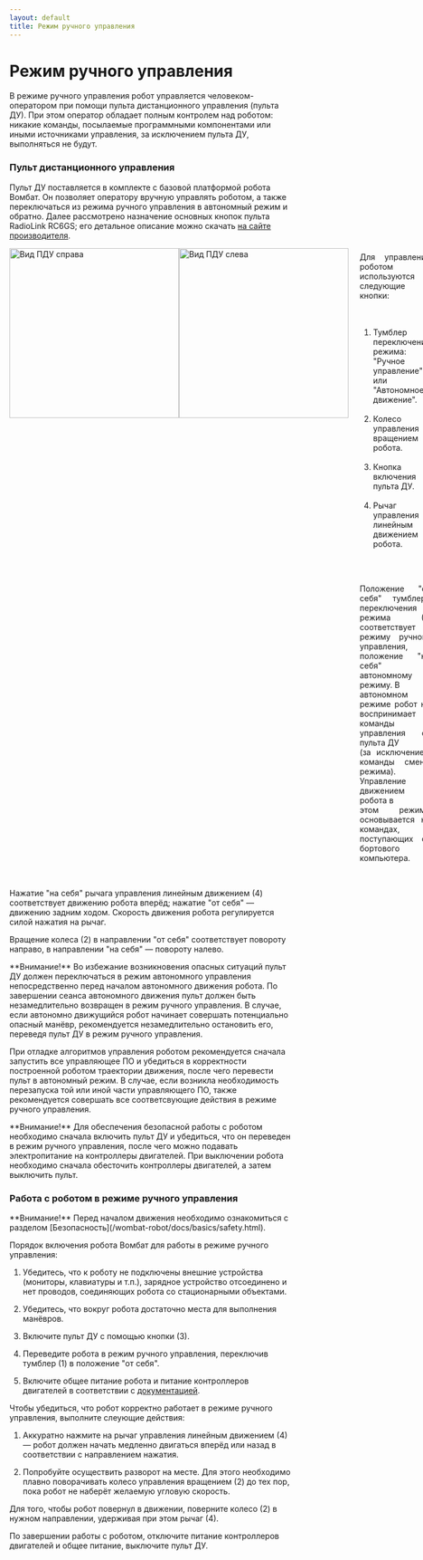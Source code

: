 ```yaml
---
layout: default
title: Режим ручного управления
---
```


# Режим ручного управления

В режиме ручного управления робот управляется человеком-оператором при помощи пульта дистанционного управления (пульта ДУ). При этом оператор обладает полным контролем над роботом: никакие команды, посылаемые программными компонентами или иными источниками управления, за исключением пульта ДУ, выполняться не будут.

### Пульт дистанционного управления

Пульт ДУ поставляется в комплекте с базовой платформой робота Вомбат. Он позволяет оператору вручную управлять роботом, а также переключаться из режима ручного управления в автономный режим и обратно. Далее рассмотрено назначение основных кнопок пульта RadioLink RC6GS; его детальное описание можно скачать  [на сайте производителя](http://radiolink.com.cn/doce/product-user-manual.html).

<div style="display: flex;">
<img style="float: left; height: 300px;" src="/wombat-robot/assets/images/rc/rc_controls_right.jpg" alt="Вид ПДУ справа">
<img style="float: left; height: 300px;" src="/wombat-robot/assets/images/rc/rc_controls_left.jpg" alt="Вид ПДУ слева">
<div style="margin-left: 20px; margin-top: -10px; white-space: pre-wrap; text-align: justify;">
Для управления роботом используются следующие кнопки:  

1. Тумблер переключения режима: "Ручное управление" или "Автономное движение".  
2. Колесо управления вращением робота.  
3. Кнопка включения пульта ДУ.  
4. Рычаг управления линейным движением робота.  

Положение "от себя" тумблера переключения режима (1) соответствует режиму ручного управления, а положение "на себя" - автономному режиму. В автономном режиме робот не воспринимает команды управления от пульта ДУ (за исключением команды смены режима). Управление движением робота в этом режиме основывается на командах, поступающих от бортового компьютера.
</div>
</div>

Нажатие "на себя" рычага управления линейным движением (4) соответствует движению робота вперёд; нажатие "от себя" &mdash; движению задним ходом. Скорость движения робота регулируется силой нажатия на рычаг.

Вращение колеса (2) в направлении "от себя" соответствует повороту направо, в направлении "на себя" &mdash; повороту налево.

<div class="warning" markdown="1">
**Внимание!** Во избежание возникновения опасных ситуаций пульт ДУ должен переключаться в режим автономного управления непосредственно перед началом автономного движения робота. По завершении сеанса автономного движения пульт должен быть незамедлительно возвращен в режим ручного управления. В случае, если автономно движущийся робот начинает совершать потенциально опасный манёвр, рекомендуется незамедлительно остановить его, переведя пульт ДУ в режим ручного управления.
</div>

При отладке алгоритмов управления роботом рекомендуется сначала запустить все управляющее ПО и убедиться в корректности построенной роботом траектории движения, после чего перевести пульт в автономный режим. В случае, если возникла необходимость перезапуска той или иной части управляющего ПО, также рекомендуется совершать все соответсвующие действия в режиме ручного управления.  

<div class="warning" markdown="1">
**Внимание!** Для обеспечения безопасной работы с роботом необходимо сначала включить пульт ДУ и убедиться, что он переведен в режим ручного управления, после чего можно подавать электропитание на контроллеры двигателей. При выключении робота необходимо сначала обесточить контроллеры двигателей, а затем выключить пульт.
</div>

### Работа с роботом в режиме ручного управления

<div class="warning" markdown="1">
**Внимание!** Перед началом движения необходимо ознакомиться с разделом [Безопасность](/wombat-robot/docs/basics/safety.html).
</div>

Порядок включения робота Вомбат для работы в режиме ручного управления:

1. Убедитесь, что к роботу не подключены внешние устройства (мониторы, клавиатуры и т.п.), зарядное устройство отсоединено и нет проводов, соединяющих робота со стационарными объектами.  

2. Убедитесь, что вокруг робота достаточно места для выполнения манёвров.  

3. Включите пульт ДУ с помощью кнопки (3).

4. Переведите робота в режим ручного управления, переключив тумблер (1) в положение "от себя".  

5. Включите общее питание робота и питание контроллеров двигателей в соответствии с [документацией](/wombat-robot/docs/basics/power_on_off.html).

Чтобы убедиться, что робот корректно работает в режиме ручного управления, выполните слеующие действия:   

1. Аккуратно нажмите на рычаг управления линейным движением (4) &mdash; робот должен начать медленно двигаться вперёд или назад в соответствии с направлением нажатия.

2. Попробуйте осуществить разворот на месте. Для этого необходимо плавно поворачивать колесо управления вращением (2) до тех пор, пока робот не наберёт желаемую угловую скорость.

Для того, чтобы робот повернул в движении, поверните колесо (2) в нужном направлении, удерживая при этом рычаг (4).

По завершении работы с роботом, отключите питание контроллеров двигателей и общее питание, выключите пульт ДУ.
